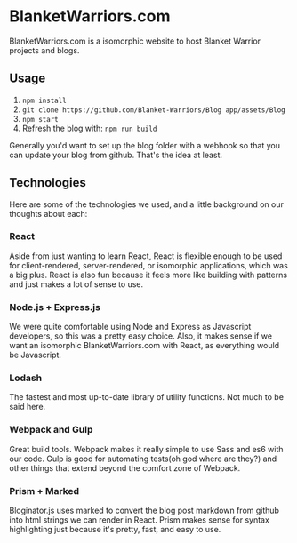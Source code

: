 # BlanketWarriors.com
  BlanketWarriors.com is a isomorphic website to host Blanket Warrior projects and blogs.

## Usage
  1. `npm install`
  2. `git clone https://github.com/Blanket-Warriors/Blog app/assets/Blog`
  3. `npm start`
  4. Refresh the blog with: `npm run build`

Generally you'd want to set up the blog folder with a webhook so that you can update your blog from github.  That's the idea at least.

## Technologies
Here are some of the technologies we used, and a little background on our thoughts about each:

### React
  Aside from just wanting to learn React, React is flexible enough to be used for client-rendered, server-rendered, or isomorphic applications, which was a big plus.  React is also fun because it feels more like building with patterns and just makes a lot of sense to use.

### Node.js + Express.js
  We were quite comfortable using Node and Express as Javascript developers, so this was a pretty easy choice.  Also, it makes sense if we want an isomorphic BlanketWarriors.com with React, as everything would be Javascript.

### Lodash
  The fastest and most up-to-date library of utility functions.  Not much to be said here.

### Webpack and Gulp
  Great build tools.  Webpack makes it really simple to use Sass and es6 with our code.  Gulp is good for automating tests(oh god where are they?) and other things that extend beyond the comfort zone of Webpack.

### Prism + Marked
  Bloginator.js uses marked to convert the blog post markdown from github into html strings we can render in React.  Prism makes sense for syntax highlighting just because it's pretty, fast, and easy to use.
